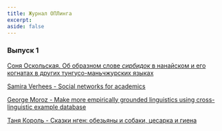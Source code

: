 ```yaml
---
title: Журнал ОПЛинга
excerpt: 
aside: false
---
```

### Выпуск 1
[Соня Оскольская. Об образном слове <i>сирбидок</i> в нанайском и его когнатах в других тунгусо-маньчжурских языках](/01-oskolskaya.html/)

[Samira Verhees - Social networks for academics](/01-verhees.html/)

[George Moroz - Make more empirically grounded linguistics using cross-linguistic example database](/01-moroz.html/)

[Таня Король - Сказки нген: обезьяны и собаки, цесарка и гиена](/01-korol.html/)
